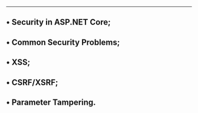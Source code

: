 -----------------------------------------------------------
• Security in ASP.NET Core;
---------------------------------------------------------
• Common Security Problems;
------------------------------------------------------------
• XSS;
--------------------------------------------------------
• CSRF/XSRF;
----------------------------------------
• Parameter Tampering.
--------------------------------------
